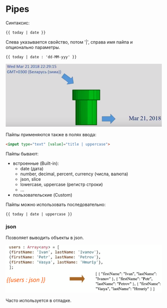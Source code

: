# Pipes

Синтаксис:

```html
{{ today | date }}
```

Слева указывается свойство,  потом '|', справа имя пайпа и опционально параметры.

```html
{{ today | date : 'dd-MM-yyy' }}
```

![пайп](https://github.com/SpaceHead1C/Angular6-for-Dummies/blob/master/docs/src/pipes.png)

Пайпы применяются также в полях ввода:

```html
<input type="text" [value]="title | uppercase">
```

Пайпы бывают:
- встроенные (Built-in):
  - date (дата)
  - number, decimal, percent, currency (числа, валюта)
  - json, slice
  - lowercase, uppercase (регистр строки)
  - ...
- пользовательские (Custom)

Пайпы можно использовать последовательно:

```html
{{ today | date | uppercase }}
```

### json

Позволяет выводить объекты в json.

![пайп json](https://github.com/SpaceHead1C/Angular6-for-Dummies/blob/master/docs/src/pipes-json.png)

Часто используется в отладке.